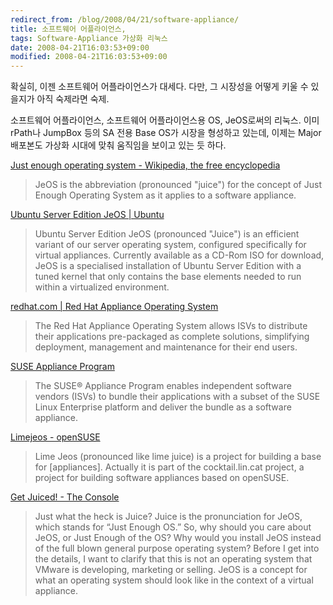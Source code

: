 ```yaml
---
redirect_from: /blog/2008/04/21/software-appliance/
title: 소프트웨어 어플라이언스,
tags: Software-Appliance 가상화 리눅스
date: 2008-04-21T16:03:53+09:00
modified: 2008-04-21T16:03:53+09:00
---
```

확실히, 이젠 소프트웨어 어플라이언스가 대세다. 다만, 그 시장성을 어떻게
키울 수 있을지가 아직 숙제라면 숙제.

소프트웨어 어플라이언스, 소프트웨어 어플라이언스용 OS, JeOS로써의 리눅스.
이미 rPath나 JumpBox 등의 SA 전용 Base OS가 시장을 형성하고 있는데,
이제는 Major 배포본도 가상화 시대에 맞춰 움직임을 보이고 있는 듯 하다.


[Just enough operating system - Wikipedia, the free encyclopedia](http://en.wikipedia.org/wiki/Just_enough_operating_system)

> JeOS is the abbreviation (pronounced "juice") for the concept of Just Enough Operating System as it applies to a software appliance.  

[Ubuntu Server Edition JeOS \| Ubuntu](http://www.ubuntu.com/products/whatisubuntu/serveredition/jeos)   

> Ubuntu Server Edition JeOS (pronounced "Juice") is an efficient variant of our server operating system, configured specifically for virtual appliances. Currently available as a CD-Rom ISO for download, JeOS is a specialised installation of Ubuntu Server Edition with a tuned kernel that only contains the base elements needed to run within a virtualized environment.  

[redhat.com \| Red Hat Appliance Operating System](http://www.redhat.com/solutions/aos/)   

> The Red Hat Appliance Operating System allows ISVs to distribute their applications pre-packaged as complete solutions, simplifying deployment, management and maintenance for their end users.  

[SUSE Appliance Program](http://www.novell.com/linux2/appliance/)   

> The SUSE® Appliance Program enables independent software vendors (ISVs) to bundle their applications with a subset of the SUSE Linux Enterprise platform and deliver the bundle as a software appliance.  

[Limejeos - openSUSE](http://en.opensuse.org/Limejeos)   

> Lime Jeos (pronounced like lime juice) is a project for building a base for [appliances]. Actually it is part of the cocktail.lin.cat project, a project for building software appliances based on openSUSE.  

[Get Juiced! - The Console](http://blogs.vmware.com/console/2007/07/get-juiced.html)   

> Just what the heck is Juice? Juice is the pronunciation for JeOS, which stands for “Just Enough OS.” So, why should you care about JeOS, or Just Enough of the OS? Why would you install JeOS instead of the full blown general purpose operating system? Before I get into the details, I want to clarify that this is not an operating system that VMware is developing, marketing or selling. JeOS is a concept for what an operating system should look like in the context of a virtual appliance.
